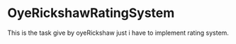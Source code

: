 # OyeRickshawRatingSystem
This is the task give by oyeRickshaw  just i have to implement rating system.
